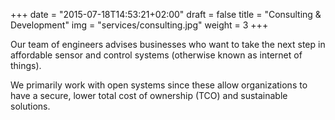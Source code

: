 +++
date = "2015-07-18T14:53:21+02:00"
draft = false
title = "Consulting & Development"
img = "services/consulting.jpg"
weight = 3
+++

Our team of engineers advises businesses who want to take the next step in affordable sensor and control systems (otherwise known as internet of things).

We primarily work with open systems since these allow organizations to have a secure, lower total cost of ownership (TCO) and sustainable solutions.
